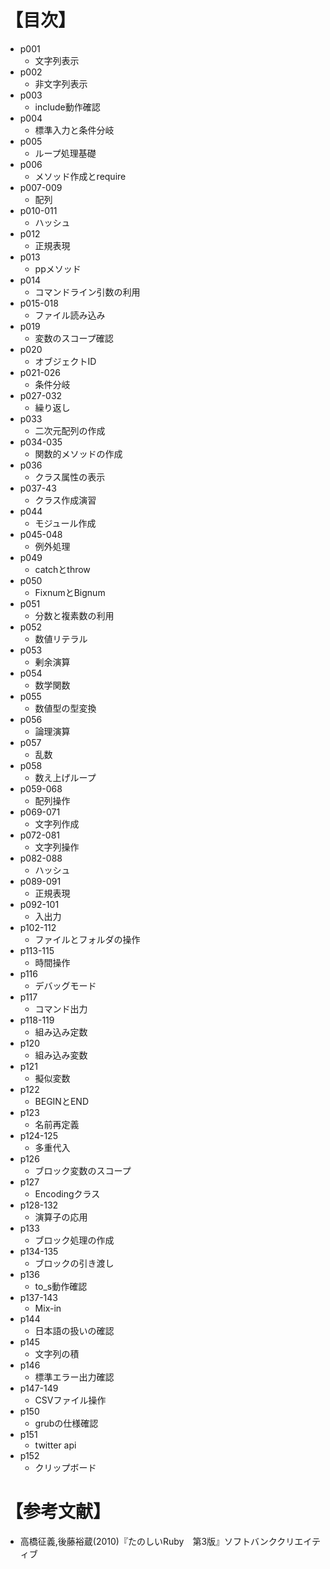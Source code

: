 ﻿# 【目次】
- p001
    * 文字列表示
- p002
    * 非文字列表示
- p003
    * include動作確認
- p004
    * 標準入力と条件分岐
- p005
    * ループ処理基礎
- p006
    * メソッド作成とrequire
- p007-009
    * 配列
- p010-011
    * ハッシュ
- p012
    * 正規表現
- p013
    * ppメソッド
- p014
    * コマンドライン引数の利用
- p015-018
    * ファイル読み込み
- p019
    * 変数のスコープ確認
- p020
    * オブジェクトID
- p021-026
    * 条件分岐
- p027-032
    * 繰り返し
- p033
    * 二次元配列の作成
- p034-035
    * 関数的メソッドの作成
- p036
    * クラス属性の表示
- p037-43
    * クラス作成演習
- p044
    * モジュール作成
- p045-048
    * 例外処理
- p049
    * catchとthrow
- p050
    * FixnumとBignum
- p051
    * 分数と複素数の利用
- p052
    * 数値リテラル
- p053
    * 剰余演算
- p054
    * 数学関数
- p055
    * 数値型の型変換
- p056
    * 論理演算
- p057
    * 乱数
- p058
    * 数え上げループ
- p059-068
    * 配列操作
- p069-071
    * 文字列作成
- p072-081
    * 文字列操作
- p082-088
    * ハッシュ
- p089-091
    * 正規表現
- p092-101
    * 入出力
- p102-112
    * ファイルとフォルダの操作
- p113-115
    * 時間操作
- p116
    * デバッグモード
- p117
    * コマンド出力
- p118-119
    * 組み込み定数
- p120
    * 組み込み変数
- p121
    * 擬似変数
- p122
    * BEGINとEND
- p123
    * 名前再定義
- p124-125
    * 多重代入
- p126
    * ブロック変数のスコープ
- p127
    * Encodingクラス
- p128-132
    * 演算子の応用
- p133
    * ブロック処理の作成
- p134-135
    * ブロックの引き渡し
- p136
    * to_s動作確認
- p137-143
    * Mix-in
- p144
    * 日本語の扱いの確認
- p145
    * 文字列の積
- p146
    * 標準エラー出力確認
- p147-149
    * CSVファイル操作
- p150
    * grubの仕様確認
- p151
    * twitter api
- p152
    * クリップボード
 



# 【参考文献】
- 高橋征義,後藤裕蔵(2010)『たのしいRuby　第3版』ソフトバンククリエイティブ
